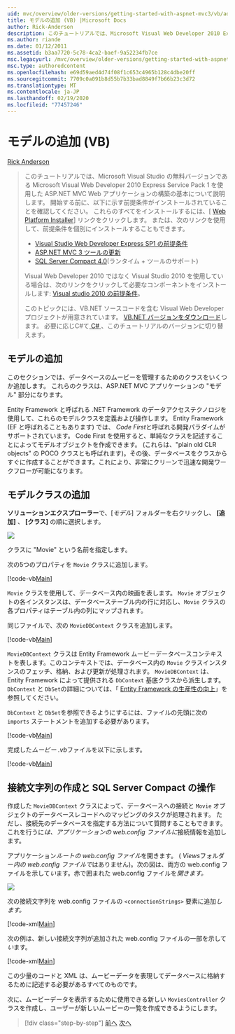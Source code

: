 ```yaml
---
uid: mvc/overview/older-versions/getting-started-with-aspnet-mvc3/vb/adding-a-model
title: モデルの追加 (VB) |Microsoft Docs
author: Rick-Anderson
description: このチュートリアルでは、Microsoft Visual Web Developer 2010 Express Service Pack 1 を使用した ASP.NET MVC Web アプリケーションの構築の基本について説明します。
ms.author: riande
ms.date: 01/12/2011
ms.assetid: b3aa7720-5c78-4ca2-baef-9a52234fb7ce
msc.legacyurl: /mvc/overview/older-versions/getting-started-with-aspnet-mvc3/vb/adding-a-model
msc.type: authoredcontent
ms.openlocfilehash: e69d59aed4d74f08f1c653c4965b128c4dbe20ff
ms.sourcegitcommit: 7709c0a091b8d55b7b33bad8849f7b66b23c3d72
ms.translationtype: MT
ms.contentlocale: ja-JP
ms.lasthandoff: 02/19/2020
ms.locfileid: "77457246"
---
```

# <a name="adding-a-model-vb"></a>モデルの追加 (VB)

[Rick Anderson](https://twitter.com/RickAndMSFT)

> このチュートリアルでは、Microsoft Visual Studio の無料バージョンである Microsoft Visual Web Developer 2010 Express Service Pack 1 を使用した ASP.NET MVC Web アプリケーションの構築の基本について説明します。 開始する前に、以下に示す前提条件がインストールされていることを確認してください。 これらのすべてをインストールするには、[ [Web Platform Installer](https://www.microsoft.com/web/gallery/install.aspx?appid=VWD2010SP1Pack)] リンクをクリックします。 または、次のリンクを使用して、前提条件を個別にインストールすることもできます。
> 
> - [Visual Studio Web Developer Express SP1 の前提条件](https://www.microsoft.com/web/gallery/install.aspx?appid=VWD2010SP1Pack)
> - [ASP.NET MVC 3 ツールの更新](https://www.microsoft.com/web/gallery/install.aspx?appsxml=&amp;appid=MVC3)
> - [SQL Server Compact 4.0](https://www.microsoft.com/web/gallery/install.aspx?appid=SQLCE;SQLCEVSTools_4_0)(ランタイム + ツールのサポート)
> 
> Visual Web Developer 2010 ではなく Visual Studio 2010 を使用している場合は、次のリンクをクリックして必要なコンポーネントをインストールします: [Visual studio 2010 の前提条件](https://www.microsoft.com/web/gallery/install.aspx?appsxml=&amp;appid=VS2010SP1Pack)。
> 
> このトピックには、VB.NET ソースコードを含む Visual Web Developer プロジェクトが用意されています。 [VB.NET バージョンをダウンロード](https://code.msdn.microsoft.com/Introduction-to-MVC-3-10d1b098)します。 必要に応じC#て[ C# ](../cs/adding-a-model.md) 、このチュートリアルのバージョンに切り替えます。

## <a name="adding-a-model"></a>モデルの追加

このセクションでは、データベースのムービーを管理するためのクラスをいくつか追加します。 これらのクラスは、ASP.NET MVC アプリケーションの "モデル" 部分になります。

Entity Framework と呼ばれる .NET Framework のデータアクセステクノロジを使用して、これらのモデルクラスを定義および操作します。 Entity Framework (EF と呼ばれることもあります) では、 *Code First*と呼ばれる開発パラダイムがサポートされています。 Code First を使用すると、単純なクラスを記述することによってモデルオブジェクトを作成できます。 (これらは、"plain old CLR objects" の POCO クラスとも呼ばれます)。その後、データベースをクラスからすぐに作成することができます。これにより、非常にクリーンで迅速な開発ワークフローが可能になります。

## <a name="adding-model-classes"></a>モデルクラスの追加

**ソリューションエクスプローラー**で、[*モデル*] フォルダーを右クリックし、 **[追加]** 、 **[クラス]** の順に選択します。

![](adding-a-model/_static/image1.png)

クラスに "Movie" という名前を指定します。

次の5つのプロパティを `Movie` クラスに追加します。

[!code-vb[Main](adding-a-model/samples/sample1.vb)]

`Movie` クラスを使用して、データベース内の映画を表します。 `Movie` オブジェクトの各インスタンスは、データベーステーブル内の行に対応し、`Movie` クラスの各プロパティはテーブル内の列にマップされます。

同じファイルで、次の `MovieDBContext` クラスを追加します。

[!code-vb[Main](adding-a-model/samples/sample2.vb)]

`MovieDBContext` クラスは Entity Framework ムービーデータベースコンテキストを表します。このコンテキストでは、データベース内の `Movie` クラスインスタンスのフェッチ、格納、および更新が処理されます。 `MovieDBContext` は、Entity Framework によって提供される `DbContext` 基底クラスから派生します。 `DbContext` と `DbSet`の詳細については、「 [Entity Framework の生産性の向上](https://blogs.msdn.com/b/efdesign/archive/2010/06/21/productivity-improvements-for-the-entity-framework.aspx?wa=wsignin1.0)」を参照してください。

`DbContext` と `DbSet`を参照できるようにするには、ファイルの先頭に次の `imports` ステートメントを追加する必要があります。

[!code-vb[Main](adding-a-model/samples/sample3.vb)]

完成した*ムービー .vb*ファイルを以下に示します。

[!code-vb[Main](adding-a-model/samples/sample4.vb)]

## <a name="creating-a-connection-string-and-working-with-sql-server-compact"></a>接続文字列の作成と SQL Server Compact の操作

作成した `MovieDBContext` クラスによって、データベースへの接続と `Movie` オブジェクトのデータベースレコードへのマッピングのタスクが処理されます。 ただし、接続先のデータベースを指定する方法について質問することもできます。 これを行うに*は、アプリケーションの web.config ファイルに*接続情報を追加します。

アプリケーション*ルートの web.config ファイル*を開きます。 ( *Views*フォルダー*内の web.config ファイルで*はありません)。次の図は、両方の web.config ファイルを示して*い*ます。赤で囲まれた web.config ファイルを*開きます。*

![](adding-a-model/_static/image2.png)

次の接続文字列を web.config ファイルの `<connectionStrings>` 要素に追加*します。*

[!code-xml[Main](adding-a-model/samples/sample5.xml)]

次の例は、新しい接続文字列が追加された web.config ファイルの一部を示して*い*ます。

[!code-xml[Main](adding-a-model/samples/sample6.xml)]

この少量のコードと XML は、ムービーデータを表現してデータベースに格納するために記述する必要があるすべてのものです。

次に、ムービーデータを表示するために使用できる新しい `MoviesController` クラスを作成し、ユーザーが新しいムービーの一覧を作成できるようにします。

> [!div class="step-by-step"]
> [前へ](adding-a-view.md)
> [次へ](accessing-your-models-data-from-a-controller.md)
